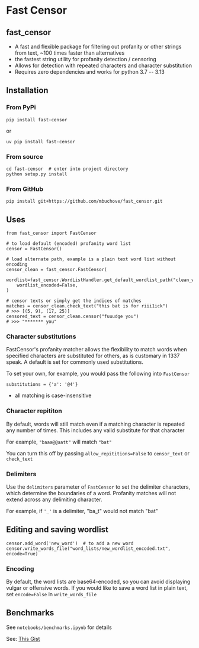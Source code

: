 # Fast Censor

## fast_censor

* A fast and flexible package for filtering out profanity or other strings from text, ~100 times faster than alternatives
* the fastest string utility for profanity detection / censoring
* Allows for detection with repeated characters and character substitution
* Requires zero dependencies and works for python 3.7 -- 3.13

## Installation

### From PyPi
```
pip install fast-censor
```
or 
```
uv pip install fast-censor
```

### From source
```
cd fast-censor  # enter into project directory
python setup.py install 
```

### From GitHub
`pip install git+https://github.com/mbuchove/fast_censor.git`


## Uses
```
from fast_censor import FastCensor

# to load default (encoded) profanity word list
censor = FastCensor()

# load alternate path, example is a plain text word list without encoding
censor_clean = fast_censor.FastCensor(
    wordlist=fast_censor.WordListHandler.get_default_wordlist_path("clean_wordlist_decoded.txt"), 
    wordlist_encoded=False,
)

# censor texts or simply get the indices of matches
matches = censor_clean.check_text("this bat is for riii1ick")
# >>> [(5, 9), (17, 25)]
censored_text = censor_clean.censor("fuuudge you")
# >>> "******* you"
```

###  Character substitutions
FastCensor's profanity matcher allows the flexibility to match words when specified characters are substituted for others, 
as is customary in 1337 speak. A default is set for commonly used substitutions.

To set your own, for example, you would pass the following into `FastCensor`

`substitutions = {'a': '@4'}`

* all matching is case-insensitive

### Character repititon
By default, words will still match even if a matching character is repeated any number of times.
This includes any valid substitute for that character

For example, `"baaa@@aatt"` will match `"bat"` 

You can turn this off by passing `allow_repititions=False` to `censor_text` or `check_text`

### Delimiters
Use the `delimiters` parameter of `FastCensor` to set the delimiter characters, which determine the boundaries of a word. 
Profanity matches will not extend across any delimiting character.

For example, if `'_'` is a delimiter, "ba_t" would not match "bat"


## Editing and saving wordlist
`censor.add_word('new_word')  # to add a new word`
`censor.write_words_file("word_lists/new_wordlist_encoded.txt", encode=True)`

### Encoding
By default, the word lists are base64-encoded, so you can avoid displaying vulgar or offensive words. 
If you would like to save a word list in plain text, set `encode=False` in `write_words_file`


## Benchmarks
See `notebooks/benchmarks.ipynb` for details

See: [This Gist](https://gist.github.com/mbuchove/02752cd868b6cc207b0b1261b015be3a)
